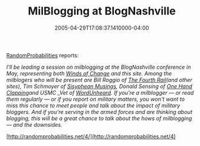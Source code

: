 ﻿---
title: MilBlogging at BlogNashville
date: "2005-04-29T17:08:37.1410000-04:00"
description: "*I'll be leading a session on milblogging at the BlogNashville conference in May, representing both [Winds of Change](http://windsofchange.net/) and this site.*"
featuredImage: /img/default-post-image.jpg
---

[RandomProbabilities](http://randomprobabilities.net/4) reports:

*I'll be leading a session on milblogging at the BlogNashville conference in May, representing both [Winds of Change](http://windsofchange.net/) and this site. Among the milblogers who will be present are Bill Roggio of [The Fourth Rail](http://billroggio.com/)(and other sites), Tim Schmoyer of [Sisyphean Musings](http://sisypheanmusings.blogspot.com/), Donald Sensing of [One Hand Clapping](http://www.donaldsensing.com/)and USMC _Vet of [WordUnheard](http://wordunheard.com/). If you're a milblogger — or read them regularly — or if you report on military matters, you won't want to miss this chance to meet people and talk about the impact of military bloggers. And if you're serving in the armed forces and are thinking about blogging, this will be a great chance to talk about the hows of milblogging — and the downsides.*

[http://randomprobabilities.net/4/](http://randomprobabilities.net/4)

